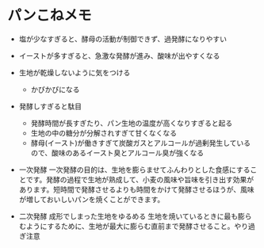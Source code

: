 # パンこねメモ


- 塩が少なすぎると、酵母の活動が制御できず、過発酵になりやすい

- イーストが多すぎると、急激な発酵が進み、酸味が出やすくなる

- 生地が乾燥しないように気をつける
  - かぴかぴになる
- 発酵しすぎると駄目
  - 発酵時間が長すぎたり、パン生地の温度が高くなりすぎると起る
  - 生地の中の糖分が分解されすぎて甘くなくなる
  - 酵母(イースト)が働きすぎて炭酸ガスとアルコールが過剰発生しているので、酸味のあるイースト臭とアルコール臭が強くなる

- 一次発酵
  一次発酵の目的は、生地を膨らませてふんわりとした食感にすることです。発酵の過程で生地が熟成して、小麦の風味や旨味を引き出す効果があります。短時間で発酵させるよりも時間をかけて発酵させるほうが、風味が増しておいしいパンを焼くことができます。

- 二次発酵
  成形でしまった生地をゆるめる
  生地を焼いているときに最も膨らむようにするために、生地が最大に膨らむ直前まで発酵させること。やり過ぎ注意
